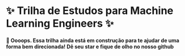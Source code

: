 # ✨ Trilha de Estudos para Machine Learning Engineers ✨

  <div>
 
#### 🚧 Oooops. Essa trilha ainda está em construção para te ajudar de uma forma bem direcionada! Dê seu star e fique de olho no nosso github 
 
 </div>
